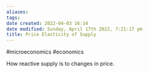 ```yaml
---
aliases: 
tags: 
date created: 2022-04-03 16:14
date modified: Sunday, April 17th 2022, 7:21:17 pm
title: Price Elasticity of Supply
---
```


#microeconomics #economics

How reactive supply is to changes in price.